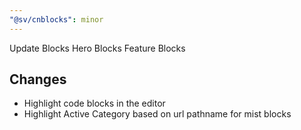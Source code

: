 ```yaml
---
"@sv/cnblocks": minor
---
```


Update Blocks
Hero Blocks
Feature Blocks

## Changes

- Highlight code blocks in the editor
- Highlight Active Category based on url pathname for mist blocks
